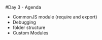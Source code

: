 #Day 3 - Agenda

* CommonJS module (require and export)
* Debugging
* folder structure
* Custom Modules